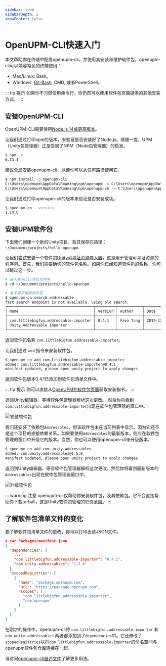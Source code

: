```yaml
---
sidebar: true
sidebarDepth: 2
showFooter: false
---
```

# OpenUPM-CLI快速入门

本文帮助你在终端中配置openupm-cli，并使用其安装和维护软件包。openupm-cli可以兼容常见的终端使用：
- Mac/Linux: Bash。
- Windows: [Git-Bash](https://gitforwindows.org/), CMD, 或者PowerShell。

::: tip 提示
如果你不习惯使用命令行，你仍然可以使用软件包页面提供的其他安装方式。
:::

## 安装OpenUPM-CLI

OpenUPM-CLI需要使用[Node.js 14或更高版本](https://nodejs.org/en/download/)。

让我们通过打印npm的版本，来验证是否安装好了Node.js。顺便一提，UPM（Unity包管理器）正是受到了NPM（Node包管理器）的启发。

```sh
$ npm -v
6.13.4
```

建议全局安装openupm-cli，以便你可以从任何路径使用它。

```sh
$ npm install -g openupm-cli
C:\Users\openupm\AppData\Roaming\npm\openupm -> C:\Users\openupm\AppData\Roaming\npm\node_modules\openupm-cli\bin\openupm + openupm-cli@1.14.0
C:\Users\openupm\AppData\Roaming\npm\openupm-cn -> C:\Users\openupm\AppData\Roaming\npm\node_modules\openupm-cli\bin\openupm-cn + openupm-cli@1.14.0
```

让我们通过打印openupm-cli的版本来验证是否安装成功。

```sh
$ openupm-cn --version
1.14.0
```

## 安装UPM软件包

下面我们创建一个新的Unity项目，将其保存在路径：`~/Document/projects/hello-openupm`.

让我们尝试安装一个软件包[Unity可寻址资源导入器](https://github.com/favoyang/unity-addressable-importer)，这是用于管理可寻址资源的程序包。首先，我们需要确切的软件包名称。如果你已经知道软件包的名称，你可以跳过这一步。

```sh
# 进入到unity项目文件夹
$ cd ~/Document/projects/hello-openupm

# 按关键字搜索软件包
$ openupm-cn search addressable
fast search endpoint is not available, using old search.
┌───────────────────────────────────────┬─────────┬───────────┬────────────┐
│ Name                                  │ Version │ Author    │ Date       │
├───────────────────────────────────────┼─────────┼───────────┼────────────┤
│ com.littlebigfun.addressable-importer │ 0.4.1   │ Favo Yang │ 2019-12-10 │
│ Unity Addressable Importer            │         │           │            │
└───────────────────────────────────────┴─────────┴───────────┴────────────┘
```

返回软件包名称 `com.littlebigfun.addressable-importer`。

让我们通过 `add` 指令来安装软件包。

```sh
$ openupm-cn add com.littlebigfun.addressable-importer
added: com.littlebigfun.addressable-importer@0.4.1
manifest updated, please open unity project to apply changes
```

返回软件包版本0.4.1已添加到软件包清单文件中。

::: tip 提示
你可以直接从[OpenUPM的软件包页面](/packages/com.littlebigfun.addressable-importer)获取安装指令。
:::

返回Unity编辑器，等待软件包管理器解析这次更改。 然后你将看到`com.littlebigfun.addressable-importer`出现在软件包管理器的窗口中。

![安装软件包](../../docs/images/getting-started-install-package.png)

我们还安装了依赖包`Addressbles`，但该软件包未在当前列表中显示。因为它还不是这个项目的直接依赖关系。如果要使用`Addressbles`的最新版本，则应在软件包管理的窗口中升级它的版本。当然，你也可以使用openupm-cli来升级版本。

```sh
$ openupm-cn add com.unity.addressables
added: com.unity.addressables@1.5.0
manifest updated, please open unity project to apply changes
```
返回到Unity编辑器，等待软件包管理器解析这次更改。然后你将看到最新版本的`Addressables`出现在软件包管理器窗口中。

![升级软件包](../../docs/images/getting-started-upgrade-package.png)

::: warning 注意
openupm-cli仅帮助你安装软件包，及其依赖包。它不会直接帮助你下载tarball，这是Unity软件包管理的职责范围。
:::

## 了解软件包清单文件的变化

要了解软件包清单文件的更改，你可以打印出该JSON文件。

```json
$ cat Packages/manifest.json
{
  "dependencies": {
    ...
    "com.littlebigfun.addressable-importer": "0.4.1",
    "com.unity.addressables": "1.5.0"
  },
  "scopedRegistries": [
    {
      "name": "package.openupm.com",
      "url": "https://package.openupm.com",
      "scopes": [
        "com.littlebigfun.addressable-importer",
        "com.openupm"
      ]
    }
  ]
}
```

在刚才的操作中，openupm-cli将 `com.littlebigfun.addressable-importer` 和 `com.unity.addressables` 两者都添加到了`dependencies`中。它还修改了`scopedRegistries`以将`com.littlebigfun.addressable-importer`的命名空间与openupm软件包仓库连接在一起。

请访问[openupm-cli自述文件](https://github.com/openupm/openupm-cli#openupm-cli)了解更多用法。

